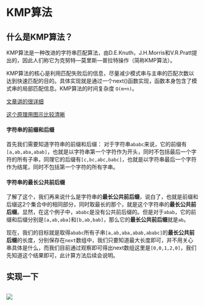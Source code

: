 # KMP算法

## 什么是KMP算法？

KMP算法是一种改进的字符串匹配算法，由D.E.Knuth，J.H.Morris和V.R.Pratt提出的，因此人们称它为克努特—莫里斯—普拉特操作（简称KMP算法）。

KMP算法的核心是利用匹配失败后的信息，尽量减少模式串与主串的匹配次数以达到快速匹配的目的。具体实现就是通过一个next()函数实现，函数本身包含了模式串的局部匹配信息。KMP算法的时间复杂度 `O(m+n)`。

[文章讲的很详细](https://cloud.tencent.com/developer/article/2235837)

[这个原理用图示比较清晰](https://kb.cnblogs.com/page/176818/)
#### 字符串的前缀和后缀

首先我们需要知道字符串的前缀和后缀： 对于字符串`ababc`来说，它的前缀有`[a,ab,aba,abab]`，也就是以字符串第一个字符作为开头，同时不包括最后一个字符的所有子串，同理它的后缀有`[c,bc,abc,babc]`，也就是以字符串最后一个字符作为结尾，同时不包括第一个字符的所有字串。

#### 字符串的最长公共前后缀

了解了这个，我们再来说什么是字符串的**最长公共前后缀**，说白了，也就是前缀和后缀这2个集合中的相同部分，同时取最长的那个，就是这个字符串的**最长公共前后缀**。显然，在这个例子中，`ababc`是没有公共前后缀的。但是对于`abab`，它的前缀和后缀分别是`[a,ab,aba]`和`[b,ab,bab]`，那么它的**最长公共前后缀**就是`ab`。

现在，我们的目标就是取得`ababc`所有子串`[a,ab,aba,abab,ababc]`的**最长公共前后缀**的长度，分别保存在`next`数组中，我们只要知道最大长度即可，并不用关心串具体是什么，而我们目前通过观察即可得出next数组这里是`[0,0,1,2,0]`，我们先知道这个结果即可，此计算方法后续会说明。
## 实现一下

```java

```



![](https://cdn.jsdelivr.net/gh/wenleiwang/life-img/note-img/v2-988c7f256e91c00976cdfa463678790e_720w.webp)



